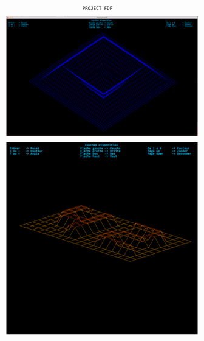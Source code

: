                                 PROJECT FDF

![alt text](https://raw.githubusercontent.com/daugier/fdf/master/img/img1.png)

![alt text](https://raw.githubusercontent.com/daugier/fdf/master/img/img2.png)